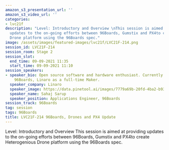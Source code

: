 ```yaml
---
amazon_s3_presentation_url: ''
amazon_s3_video_url: ''
categories:
- lvc21f
description: "Level: Introductory and Overview \nThis session is aimed at providing
  updates to the on-going efforts between 96Boards, Gumstix and PX4to create Heterogenious
  Drone platform using the 96Boards spec."
image: /assets/images/featured-images/lvc21f/LVC21F-214.png
session_id: LVC21F-214
session_room: Stage 2
session_slot:
  end_time: 09-09-2021 11:35
  start_time: 09-09-2021 11:10
session_speakers:
- speaker_bio: Open source software and hardware enthusiast. Currently working at
    96Boards, Linaro as a full-time Maker.
  speaker_company: Linaro
  speaker_image: https://data.pinetool.ai/images/7779a69b-20fd-4ba2-b93b-ebe299897cc1.jpeg
  speaker_name: Sahaj Sarup
  speaker_position: Applications Engineer, 96Boards
session_track: 96Boards
tag: session
tags: 96Boards
title: LVC21F-214 96Boards, Drones and PX4 Update
---
```


Level: Introductory and Overview 
This session is aimed at providing updates to the on-going efforts between 96Boards, Gumstix and PX4to create Heterogenious Drone platform using the 96Boards spec.